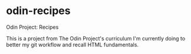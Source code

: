# odin-recipes
Odin Project: Recipes

This is a project from The Odin Project's curriculum I'm currently doing to better my git workflow and recall HTML fundamentals. 
